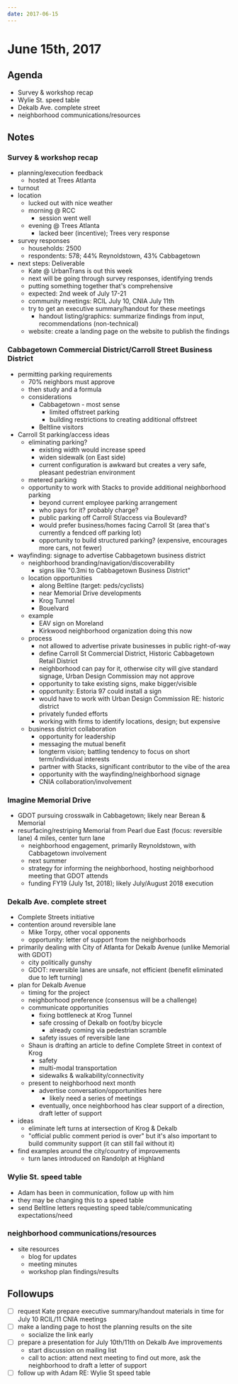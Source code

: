 ```yaml
---
date: 2017-06-15
---
```


# June 15th, 2017

## Agenda


* Survey & workshop recap
* Wylie St. speed table
* Dekalb Ave. complete street
* neighborhood communications/resources


## Notes


### Survey & workshop recap


* planning/execution feedback
  * hosted at Trees Atlanta
* turnout
* location
  * lucked out with nice weather
  * morning @ RCC
    * session went well
  * evening @ Trees Atlanta
    * lacked beer (incentive); Trees very response
* survey responses
  * households: 2500
  * respondents: 578; 44% Reynoldstown, 43% Cabbagetown
* next steps: Deliverable
  * Kate @ UrbanTrans is out this week
  * next will be going through survey responses, identifying trends
  * putting something together that's comprehensive
  * expected: 2nd week of July 17-21
  * community meetings: RCIL July 10, CNIA July 11th
  * try to get an executive summary/handout for these meetings
    * handout listing/graphics: summarize findings from input, recommendations (non-technical)
  * website: create a landing page on the website to publish the findings


### Cabbagetown Commercial District/Carroll Street Business District


* permitting parking requirements
  * 70% neighbors must approve
  * then study and a formula
  * considerations
    * Cabbagetown - most sense
      * limited offstreet parking
      * building restrictions to creating additional offstreet
    * Beltline visitors
* Carroll St parking/access ideas
  * eliminating parking?
    * existing width would increase speed
    * widen sidewalk (on East side)
    * current configuration is awkward but creates a very safe, pleasant pedestrian environment
  * metered parking
  * opportunity to work with Stacks to provide additional neighborhood parking
    * beyond current employee parking arrangement
    * who pays for it? probably charge?
    * public parking off Carroll St/access via Boulevard?
    * would prefer business/homes facing Carroll St (area that's currently a fendced off parking lot)
    * opportunity to build structured parking? (expensive, encourages more cars, not fewer)
* wayfinding: signage to advertise Cabbagetown business district
  * neighborhood branding/navigation/discoverability
    * signs like "0.3mi to Cabbagetown Business District"
  * location opportunities
    * along Beltline (target: peds/cyclists)
    * near Memorial Drive developments
    * Krog Tunnel
    * Bouelvard
  * example
    * EAV sign on Moreland
    * Kirkwood neighborhood organization doing this now
  * process
    * not allowed to advertise private businesses in public right-of-way
    * define Carroll St Commercial District, Historic Cabbagetown Retail District
    * neighborhood can pay for it, otherwise city will give standard signage, Urban Design Commission may not approve
    * opportunity to take existing signs, make bigger/visible
    * opportunity: Estoria 97 could install a sign
    * would have to work with Urban Design Commission RE: historic district
    * privately funded efforts
    * working with firms to identify locations, design; but expensive
  * business district collaboration
    * opportunity for leadership
    * messaging the mutual benefit
    * longterm vision; battling tendency to focus on short term/individual interests
    * partner with Stacks, significant contributor to the vibe of the area
    * opportunity with the wayfinding/neighborhood signage
    * CNIA collaboration/involvement


### Imagine Memorial Drive


* GDOT pursuing crosswalk in Cabbagetown; likely near Berean & Memorial
* resurfacing/restriping Memorial from Pearl due East (focus: reversible lane) 4 miles, center turn lane
  * neighborhood engagement, primarily Reynoldstown, with Cabbagetown involvement
  * next summer
  * strategy for informing the neighborhood, hosting neighborhood meeting that GDOT attends
  * funding FY19 (July 1st, 2018); likely July/August 2018 execution


### Dekalb Ave. complete street


* Complete Streets initiative
* contention around reversible lane
  * Mike Torpy, other vocal opponents
  * opportunity: letter of support from the neighborhoods
* primarily dealing with City of Atlanta for Dekalb Avenue (unlike Memorial with GDOT)
  * city politically gunshy
  * GDOT: reversible lanes are unsafe, not efficient (benefit eliminated due to left turning)
* plan for Dekalb Avenue
  * timing for the project
  * neighborhood preference (consensus will be a challenge)
  * communicate opportunities
    * fixing bottleneck at Krog Tunnel
    * safe crossing of Dekalb on foot/by bicycle
      * already coming via pedestrian scramble
    * safety issues of reversible lane
  * Shaun is drafting an article to define Complete Street in context of Krog
    * safety
    * multi-modal transportation
    * sidewalks & walkability/connectivity
  * present to neighborhood next month
    * advertise conversation/opportunities here
      * likely need a series of meetings
    * eventually, once neighborhood has clear support of a direction, draft letter of support
* ideas
  * eliminate left turns at intersection of Krog & Dekalb
  * "official public comment period is over" but it's also important to build community support (it can still fail without it)
* find examples around the city/country of improvements
  * turn lanes introduced on Randolph at Highland


### Wylie St. speed table


* Adam has been in communication, follow up with him
* they may be changing this to a speed table
* send Beltline letters requesting speed table/communicating expectations/need


### neighborhood communications/resources


* site resources
  * blog for updates
  * meeting minutes
  * workshop plan findings/results


## Followups


- [ ] request Kate prepare executive summary/handout materials in time for July 10 RCIL/11 CNIA meetings
- [ ] make a landing page to host the planning results on the site
  - socialize the link early
- [ ] prepare a presentation for July 10th/11th on Dekalb Ave improvements
  - start discussion on mailing list
  - call to action: attend next meeting to find out more, ask the neighborhood to draft a letter of support
- [ ] follow up with Adam RE: Wylie St speed table
